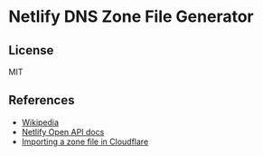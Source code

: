 # Netlify DNS Zone File Generator

## License

MIT

## References

- [Wikipedia](https://en.wikipedia.org/wiki/Zone_file)
- [Netlify Open API docs](https://open-api.netlify.com/#tag/dnsZone/operation/getDnsRecords)
- [Importing a zone file in Cloudflare](https://developers.cloudflare.com/dns/manage-dns-records/how-to/import-and-export/#format-your-zone-file)
